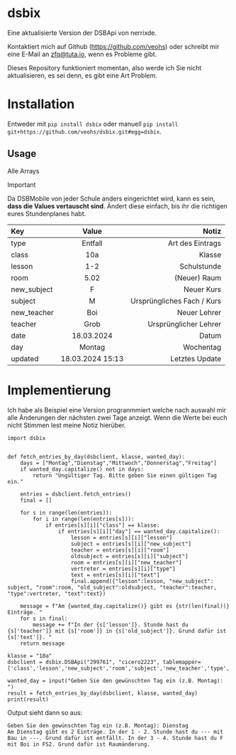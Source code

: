 # dsbix
Eine aktualisierte Version der DSBApi von nerrixde.

Kontaktiert mich auf Github (https://github.com/veohs) oder schreibt mir eine E-Mail an zfq@tuta.io, wenn es Probleme gibt.

Dieses Repository funktioniert momentan, also werde ich Sie nicht aktualisieren, es sei denn, es gibt eine Art Problem.

# Installation
Entweder mit `pip install dsbix` oder manuell `pip install git+https://github.com/veohs/dsbix.git#egg=dsbix`.

## Usage

Alle Arrays

> [!Important]
> Da DSBMobile von jeder Schule anders eingerichtet wird, kann es sein, **dass die Values vertauscht sind**.
> Ändert diese einfach, bis ihr die richtigen eures Stundenplanes habt.

| Key | Value | Notiz |
| :---         |     :---:      |          ---: |
|type|	Entfall|	Art des Eintrags|
|class|	10a|	Klasse|
|lesson|	1-2|	Schulstunde|
|room|	5.02|	(Neuer) Raum|
|new_subject|	F|	Neuer Kurs|
|subject|	M|	Ursprüngliches Fach / Kurs|
|new_teacher|	Boi|	Neuer Lehrer|
|teacher|	Grob|	Ursprünglicher Lehrer|
|date|	18.03.2024|	Datum|
|day|	Montag|	Wochentag|
|updated|	18.03.2024 15:13|	Letztes Update|

# Implementierung

Ich habe als Beispiel eine Version progranmmiert welche nach auswahl mir alle Änderungen der nächsten zwei Tage anzeigt. Wenn die Werte bei euch nicht Stimmen lest meine Notiz hierüber.
```
import dsbix


def fetch_entries_by_day(dsbclient, klasse, wanted_day):
    days = ["Montag","Dienstag","Mittwoch","Donnerstag","Freitag"]
    if wanted_day.capitalize() not in days:
        return "Ungültiger Tag. Bitte geben Sie einen gültigen Tag ein."

    entries = dsbclient.fetch_entries()
    final = []

    for s in range(len(entries)):
        for i in range(len(entries[s])):
            if entries[s][i]["class"] == klasse:
                if entries[s][i]["day"] == wanted_day.capitalize():
                    lesson = entries[s][i]["lesson"]
                    subject = entries[s][i]["new_subject"]
                    teacher = entries[s][i]["room"]
                    oldsubject = entries[s][i]["subject"]
                    room = entries[s][i]["new_teacher"]
                    vertreter = entries[s][i]["type"]
                    text = entries[s][i]["text"]
                    final.append({"lesson":lesson, "new_subject": subject, "room":room, "old_subject":oldsubject, "teacher":teacher, "type":vertreter, "text":text})

    message = f"Am {wanted_day.capitalize()} gibt es {str(len(final))} Einträge. "
    for s in final:
        message += f"In der {s['lesson']}. Stunde hast du {s['teacher']} mit {s['room']} in {s['old_subject']}. Grund dafür ist {s['text']}. "
    return message

klasse = "10a"
dsbclient = dsbix.DSBApi("299761", "cicero2223", tablemapper=['class','lesson','new_subject','room','subject','new_teacher','type','text'])

wanted_day = input("Geben Sie den gewünschten Tag ein (z.B. Montag): ")
result = fetch_entries_by_day(dsbclient, klasse, wanted_day)
print(result)
```
Output sieht dann so aus:

```
Geben Sie den gewünschten Tag ein (z.B. Montag): Dienstag
Am Dienstag gibt es 2 Einträge. In der 1 - 2. Stunde hast du --- mit Bau in ---. Grund dafür ist entfällt. In der 3 - 4. Stunde hast du F mit Boi in FS2. Grund dafür ist Raumänderung.
```
